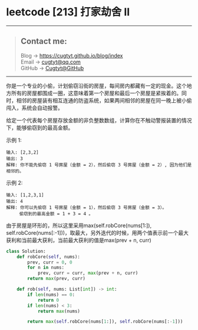 # leetcode [213] 打家劫舍 II

---
> ## Contact me:
> Blog -> <https://cugtyt.github.io/blog/index>  
> Email -> <cugtyt@qq.com>  
> GitHub -> [Cugtyt@GitHub](https://github.com/Cugtyt)

---

你是一个专业的小偷，计划偷窃沿街的房屋，每间房内都藏有一定的现金。这个地方所有的房屋都围成一圈，这意味着第一个房屋和最后一个房屋是紧挨着的。同时，相邻的房屋装有相互连通的防盗系统，如果两间相邻的房屋在同一晚上被小偷闯入，系统会自动报警。

给定一个代表每个房屋存放金额的非负整数数组，计算你在不触动警报装置的情况下，能够偷窃到的最高金额。

示例 1:
```
输入: [2,3,2]
输出: 3
解释: 你不能先偷窃 1 号房屋（金额 = 2），然后偷窃 3 号房屋（金额 = 2）, 因为他们是相邻的。
```
示例 2:
```
输入: [1,2,3,1]
输出: 4
解释: 你可以先偷窃 1 号房屋（金额 = 1），然后偷窃 3 号房屋（金额 = 3）。
     偷窃到的最高金额 = 1 + 3 = 4 。
```

由于房屋是环形的，所以这里采用max(self.robCore(nums[1:]), self.robCore(nums[:-1]))，取最大，另外迭代的时候，用两个值表示前一个最大获利和当前最大获利，当前最大获利的值是max(prev + n, curr)

``` python
class Solution:
    def robCore(self, nums):
        prev, curr = 0, 0
        for n in nums:
            prev, curr = curr, max(prev + n, curr)
        return max(prev, curr)

    def rob(self, nums: List[int]) -> int:
        if len(nums) == 0:
            return 0
        if len(nums) < 3:
            return max(nums)

        return max(self.robCore(nums[1:]), self.robCore(nums[:-1]))
```
